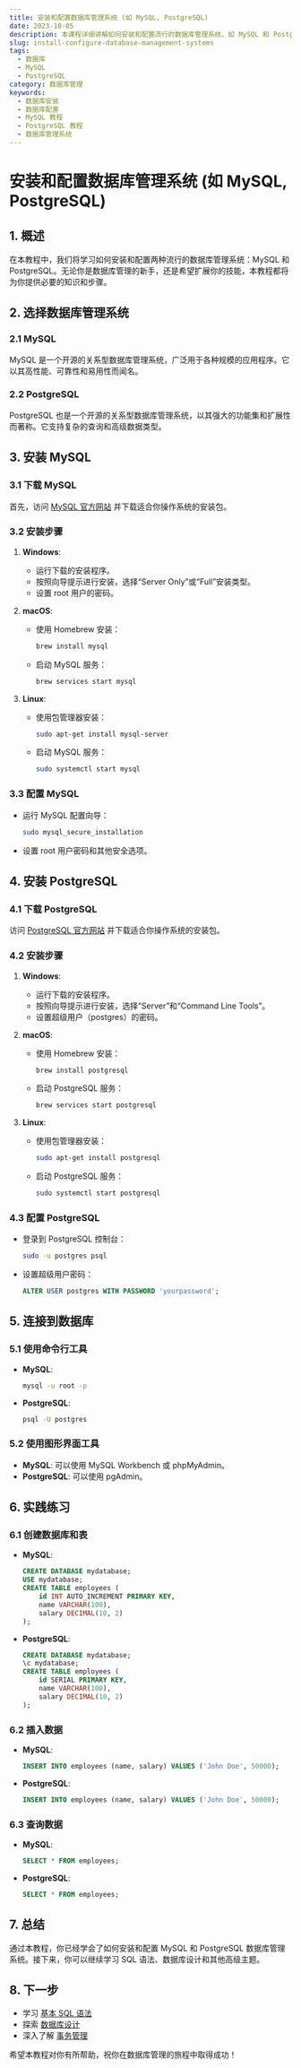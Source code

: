 ```yaml
---
title: 安装和配置数据库管理系统 (如 MySQL, PostgreSQL)
date: 2023-10-05
description: 本课程详细讲解如何安装和配置流行的数据库管理系统，如 MySQL 和 PostgreSQL，包括基本设置、用户权限管理和性能优化。
slug: install-configure-database-management-systems
tags:
  - 数据库
  - MySQL
  - PostgreSQL
category: 数据库管理
keywords:
  - 数据库安装
  - 数据库配置
  - MySQL 教程
  - PostgreSQL 教程
  - 数据库管理系统
---
```


# 安装和配置数据库管理系统 (如 MySQL, PostgreSQL)

## 1. 概述

在本教程中，我们将学习如何安装和配置两种流行的数据库管理系统：MySQL 和 PostgreSQL。无论你是数据库管理的新手，还是希望扩展你的技能，本教程都将为你提供必要的知识和步骤。

## 2. 选择数据库管理系统

### 2.1 MySQL

MySQL 是一个开源的关系型数据库管理系统，广泛用于各种规模的应用程序。它以其高性能、可靠性和易用性而闻名。

### 2.2 PostgreSQL

PostgreSQL 也是一个开源的关系型数据库管理系统，以其强大的功能集和扩展性而著称。它支持复杂的查询和高级数据类型。

## 3. 安装 MySQL

### 3.1 下载 MySQL

首先，访问 [MySQL 官方网站](https://dev.mysql.com/downloads/mysql/) 并下载适合你操作系统的安装包。

### 3.2 安装步骤

1. **Windows**:
   - 运行下载的安装程序。
   - 按照向导提示进行安装，选择“Server Only”或“Full”安装类型。
   - 设置 root 用户的密码。

2. **macOS**:
   - 使用 Homebrew 安装：
     ```bash
     brew install mysql
     ```
   - 启动 MySQL 服务：
     ```bash
     brew services start mysql
     ```

3. **Linux**:
   - 使用包管理器安装：
     ```bash
     sudo apt-get install mysql-server
     ```
   - 启动 MySQL 服务：
     ```bash
     sudo systemctl start mysql
     ```

### 3.3 配置 MySQL

- 运行 MySQL 配置向导：
  ```bash
  sudo mysql_secure_installation
  ```
- 设置 root 用户密码和其他安全选项。

## 4. 安装 PostgreSQL

### 4.1 下载 PostgreSQL

访问 [PostgreSQL 官方网站](https://www.postgresql.org/download/) 并下载适合你操作系统的安装包。

### 4.2 安装步骤

1. **Windows**:
   - 运行下载的安装程序。
   - 按照向导提示进行安装，选择“Server”和“Command Line Tools”。
   - 设置超级用户（postgres）的密码。

2. **macOS**:
   - 使用 Homebrew 安装：
     ```bash
     brew install postgresql
     ```
   - 启动 PostgreSQL 服务：
     ```bash
     brew services start postgresql
     ```

3. **Linux**:
   - 使用包管理器安装：
     ```bash
     sudo apt-get install postgresql
     ```
   - 启动 PostgreSQL 服务：
     ```bash
     sudo systemctl start postgresql
     ```

### 4.3 配置 PostgreSQL

- 登录到 PostgreSQL 控制台：
  ```bash
  sudo -u postgres psql
  ```
- 设置超级用户密码：
  ```sql
  ALTER USER postgres WITH PASSWORD 'yourpassword';
  ```

## 5. 连接到数据库

### 5.1 使用命令行工具

- **MySQL**:
  ```bash
  mysql -u root -p
  ```
- **PostgreSQL**:
  ```bash
  psql -U postgres
  ```

### 5.2 使用图形界面工具

- **MySQL**: 可以使用 MySQL Workbench 或 phpMyAdmin。
- **PostgreSQL**: 可以使用 pgAdmin。

## 6. 实践练习

### 6.1 创建数据库和表

- **MySQL**:
  ```sql
  CREATE DATABASE mydatabase;
  USE mydatabase;
  CREATE TABLE employees (
      id INT AUTO_INCREMENT PRIMARY KEY,
      name VARCHAR(100),
      salary DECIMAL(10, 2)
  );
  ```

- **PostgreSQL**:
  ```sql
  CREATE DATABASE mydatabase;
  \c mydatabase;
  CREATE TABLE employees (
      id SERIAL PRIMARY KEY,
      name VARCHAR(100),
      salary DECIMAL(10, 2)
  );
  ```

### 6.2 插入数据

- **MySQL**:
  ```sql
  INSERT INTO employees (name, salary) VALUES ('John Doe', 50000);
  ```

- **PostgreSQL**:
  ```sql
  INSERT INTO employees (name, salary) VALUES ('John Doe', 50000);
  ```

### 6.3 查询数据

- **MySQL**:
  ```sql
  SELECT * FROM employees;
  ```

- **PostgreSQL**:
  ```sql
  SELECT * FROM employees;
  ```

## 7. 总结

通过本教程，你已经学会了如何安装和配置 MySQL 和 PostgreSQL 数据库管理系统。接下来，你可以继续学习 SQL 语法、数据库设计和其他高级主题。

## 8. 下一步

- 学习 [基本 SQL 语法](https://www.w3schools.com/sql/sql_syntax.asp)
- 探索 [数据库设计](https://www.lucidchart.com/pages/database-diagram/database-design)
- 深入了解 [事务管理](https://www.geeksforgeeks.org/sql-transactions/)

希望本教程对你有所帮助，祝你在数据库管理的旅程中取得成功！